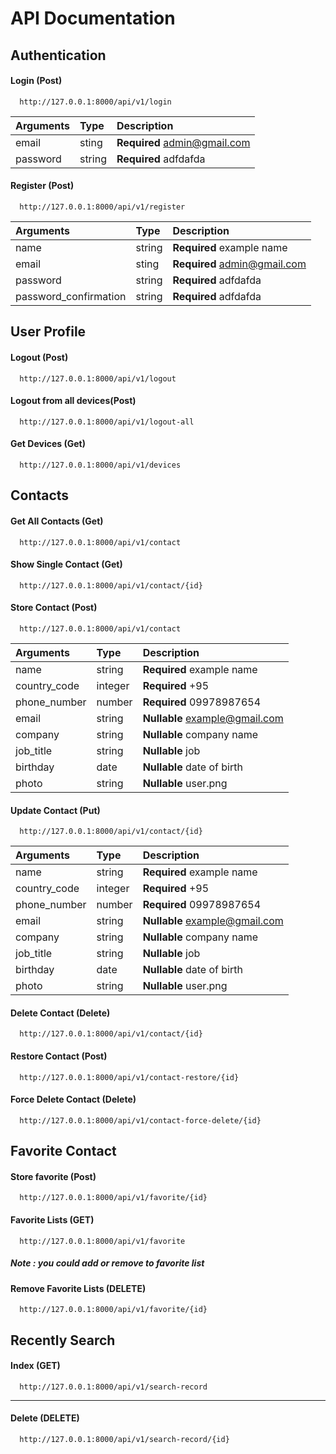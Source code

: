 # API Documentation
## Authentication
#### Login (Post)

```http
  http://127.0.0.1:8000/api/v1/login
```

| Arguments | Type   | Description                  |
| :-------- | :----- | :--------------------------- |
| email     | sting  | **Required** admin@gmail.com |
| password  | string | **Required** adfdafda        |

#### Register (Post)

```http
  http://127.0.0.1:8000/api/v1/register
```

| Arguments             | Type   | Description                  |
| :-------------------- | :----- | :--------------------------- |
| name                  | string | **Required** example name    |
| email                 | sting  | **Required** admin@gmail.com |
| password              | string | **Required** adfdafda        |
| password_confirmation | string | **Required** adfdafda        |

## User Profile

#### Logout (Post)

```http
  http://127.0.0.1:8000/api/v1/logout
```

#### Logout from all devices(Post)

```http
  http://127.0.0.1:8000/api/v1/logout-all
```

#### Get Devices (Get)

```http
  http://127.0.0.1:8000/api/v1/devices
```

## Contacts

#### Get All Contacts (Get)

```http
  http://127.0.0.1:8000/api/v1/contact
```


#### Show Single Contact (Get)

```http
  http://127.0.0.1:8000/api/v1/contact/{id}
```

#### Store Contact (Post)

```http
  http://127.0.0.1:8000/api/v1/contact
```

| Arguments    | Type    | Description                    |
| :----------- | :------ | :----------------------------- |
| name         | string  | **Required** example name      |
| country_code | integer | **Required** +95               |
| phone_number | number  | **Required** 09978987654       |
| email        | string  | **Nullable** example@gmail.com |
| company      | string  | **Nullable** company name      |
| job_title    | string  | **Nullable** job               |
| birthday     | date    | **Nullable** date of birth     |
| photo        | string  | **Nullable** user.png          |

#### Update Contact (Put)

```http
  http://127.0.0.1:8000/api/v1/contact/{id}
```

| Arguments    | Type    | Description                    |
| :----------- | :------ | :----------------------------- |
| name         | string  | **Required** example name      |
| country_code | integer | **Required** +95               |
| phone_number | number  | **Required** 09978987654       |
| email        | string  | **Nullable** example@gmail.com |
| company      | string  | **Nullable** company name      |
| job_title    | string  | **Nullable** job               |
| birthday     | date    | **Nullable** date of birth     |
| photo        | string  | **Nullable** user.png          |


#### Delete Contact (Delete)

```http
  http://127.0.0.1:8000/api/v1/contact/{id}
```

#### Restore Contact (Post)

```http
  http://127.0.0.1:8000/api/v1/contact-restore/{id}
```

#### Force Delete Contact (Delete)

```http
  http://127.0.0.1:8000/api/v1/contact-force-delete/{id}
```

## Favorite Contact

#### Store favorite (Post)

```http
  http://127.0.0.1:8000/api/v1/favorite/{id}
```


#### Favorite Lists (GET)

```http
  http://127.0.0.1:8000/api/v1/favorite
```
##### Note : you could add or remove to favorite list

#### Remove Favorite Lists (DELETE)

```http
  http://127.0.0.1:8000/api/v1/favorite/{id}
```

## Recently Search

#### Index (GET)

```http
  http://127.0.0.1:8000/api/v1/search-record
```

--- 

#### Delete (DELETE)

```http
  http://127.0.0.1:8000/api/v1/search-record/{id}
```
